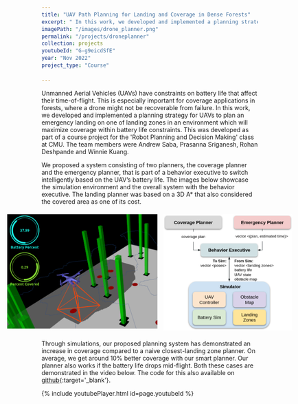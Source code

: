 ```yaml
---
title: "UAV Path Planning for Landing and Coverage in Dense Forests"
excerpt: " In this work, we developed and implemented a planning strategy for UAVs to plan an emergency landing on one of landing zones in an environment which will maximize coverage within battery life constraints."
imagePath: "/images/drone_planner.png"
permalink: "/projects/droneplanner"
collection: projects
youtubeId: "G-g9eicdSfE"
year: "Nov 2022"
project_type: "Course"

---
```

Unmanned Aerial Vehicles (UAVs) have constraints on battery life that affect their time-of-flight. This is especially important for coverage applications in forests, where a drone might not be recoverable from failure. In this work, we developed and implemented a planning strategy for UAVs to plan an emergency landing on one of landing zones in an environment which will maximize coverage within battery life constraints. This was developed as part of a course project for the 'Robot Planning and Decision Making' class at CMU. The team members were Andrew Saba, Prasanna Sriganesh, Rohan Deshpande and Winnie Kuang.

We proposed a system consisting of two planners, the coverage planner and the emergency planner, that is part of a behavior executive to switch intelligently based on the UAV’s battery
life. The images below showcase the simulation environment and the overall system with the behavior executive. The landing planner was based on a 3D A* that also considered the covered area as one of its cost.

 <div class="container3" style="display: flex; align-items: flex-start; justify-content:center">
   <img class="project_spic" style="width: 350px; height: auto; object-fit: contain; border-radius:2%; padding: 0.5em 0.5em" src="/images/drone_planner.png" alt="" />
   <img class="project_spic" style="width: 300px; height: auto; object-fit: contain; border-radius:2%; padding: 0.5em 0.5em" src="/images/planner_schematic.png" alt="" />
</div>

Through simulations, our proposed planning system has demonstrated an increase in coverage compared to a naive closest-landing zone planner. On average, we get around 10% better coverage with our smart planner. Our planner also works if the battery life drops mid-flight. Both these cases are demonstrated in the video below. The code for this also available on [github](https://github.com/Prassi07/EmergencyDronePlanner){:target='_blank'}.

{% include youtubePlayer.html id=page.youtubeId %}